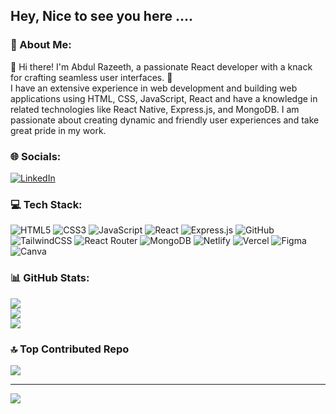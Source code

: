## Hey, Nice to see you here ....

### 💫 About Me:
👋 Hi there! I'm Abdul Razeeth, a passionate React developer with a knack for crafting seamless user interfaces. 🚀<br>I have an extensive experience in web development and building web applications using HTML, CSS, JavaScript, React and have a knowledge in related technologies like React Native, Express.js, and MongoDB. I am passionate about creating dynamic and friendly user experiences and take great pride in my work.


### 🌐 Socials:
[![LinkedIn](https://img.shields.io/badge/LinkedIn-%230077B5.svg?logo=linkedin&logoColor=white)](https://www.linkedin.com/in/abdul-razeeth-a02b98261/) 

### 💻 Tech Stack:
![HTML5](https://img.shields.io/badge/html5-%23E34F26.svg?style=flat&logo=html5&logoColor=white) ![CSS3](https://img.shields.io/badge/css3-%231572B6.svg?style=flat&logo=css3&logoColor=white) ![JavaScript](https://img.shields.io/badge/javascript-%23323330.svg?style=flat&logo=javascript&logoColor=%23F7DF1E) ![React](https://img.shields.io/badge/react-%2320232a.svg?style=flat&logo=react&logoColor=%2361DAFB) ![Express.js](https://img.shields.io/badge/express.js-%23404d59.svg?style=flat&logo=express&logoColor=%2361DAFB) ![GitHub](https://img.shields.io/badge/GitHub-%23121011.svg?style=flat&logo=github&logoColor=white) ![TailwindCSS](https://img.shields.io/badge/tailwindcss-%2338B2AC.svg?style=flat&logo=tailwind-css&logoColor=white) ![React Router](https://img.shields.io/badge/React_Router-CA4245?style=flat&logo=react-router&logoColor=white) ![MongoDB](https://img.shields.io/badge/MongoDB-%234ea94b.svg?style=flat&logo=mongodb&logoColor=white) ![Netlify](https://img.shields.io/badge/netlify-%23000000.svg?style=flat&logo=netlify&logoColor=#00C7B7) ![Vercel](https://img.shields.io/badge/vercel-%23000000.svg?style=flat&logo=vercel&logoColor=white) 	![Figma](https://img.shields.io/badge/figma-%23F24E1E.svg?style=flat&logo=figma&logoColor=white) ![Canva](https://img.shields.io/badge/Canva-%2300C4CC.svg?style=flat&logo=Canva&logoColor=white)

### 📊 GitHub Stats:
![](https://github-readme-stats.vercel.app/api?username=razeeth11&theme=prussian&hide_border=false&include_all_commits=false&count_private=false)<br/>
![](https://github-readme-streak-stats.herokuapp.com/?user=razeeth11&theme=prussian&hide_border=false)<br/>
![](https://github-readme-stats.vercel.app/api/top-langs/?username=razeeth11&theme=prussian&hide_border=false&include_all_commits=false&count_private=false&layout=compact)

### 🔝 Top Contributed Repo
![](https://github-contributor-stats.vercel.app/api?username=razeeth11&limit=5&theme=dracula&combine_all_yearly_contributions=true)

---
[![](https://visitcount.itsvg.in/api?id=razeeth11&icon=0&color=0)](https://visitcount.itsvg.in)

<!-- Proudly created with GPRM ( https://gprm.itsvg.in ) -->
